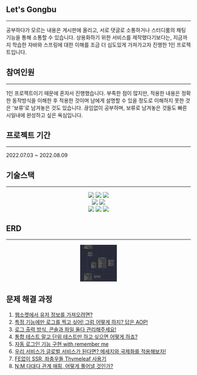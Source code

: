 ## Let's Gongbu

---

공부하다가 모르는 내용은 게시판에 올리고, 서로 댓글로 소통하거나 스터디룸의 채팅 기능을 통해 소통할 수 있습니다. 
상용화하기 위한 서비스를 제작했다기보다는, 지금까지 학습한 자바와 스프링에 대한 이해를 조금 더 심도있게 가져가고자 진행한 1인 프로젝트입니다.

## 참여인원

---

1인 프로젝트이기 때문에 혼자서 진행했습니다. 
부족한 점이 많지만, 적용한 내용은 정확한 동작방식을 이해한 후 적용한 것이며 남에게 설명할 수 있을 정도로 이해하지 못한 것은 '보류'로 남겨놓은 것도 있습니다. 
끊임없이 공부하며, 보류로 남겨놓은 것들도 빠른 시일내에 완성하고 싶은 욕심입니다.

## 프로젝트 기간

---

2022.07.03 ~ 2022.08.09

## 기술스택

---

<div align=center> 
  <img src="https://img.shields.io/badge/java-007396?style=for-the-badge&logo=java&logoColor=white"> 
  <img src="https://img.shields.io/badge/mysql-4479A1?style=for-the-badge&logo=mysql&logoColor=white"> 
  <img src="https://img.shields.io/badge/spring boot-6DB33F?style=for-the-badge&logo=springboot&logoColor=white">
  <br>
  <img src="https://img.shields.io/badge/spring security-6DB33F?style=for-the-badge&logo=springsecurity&logoColor=white">
  <img src="https://img.shields.io/badge/spring data jpa-6DB33F?style=for-the-badge&logo=spring&logoColor=white">
  <br>
  <img src="https://img.shields.io/badge/stomp-010101?style=for-the-badge&logo=Socket.io&logoColor=white">
  <img src="https://img.shields.io/badge/junit5-25A162?style=for-the-badge&logo=junit5&logoColor=white">
  <img src="https://img.shields.io/badge/Thymeleaf-005F0F?style=for-the-badge&logo=Thymeleaf&logoColor=white">
  <br>
</div>

## ERD

---
<p align="center">
 <img src = "./ERD.png", height="100x", width="100px">
</p>

## 문제 해결 과정

1. [웹소켓에서 유저 정보를 가져오려면?](https://velog.io/@mindfulness_22/websocket-userinfo)
2. [특정 기능에만 로그를 찍고 싶어! 그럼 어떻게 하지? 답은 AOP!](https://velog.io/@mindfulness_22/%ED%8A%B9%EC%A0%95-%EA%B8%B0%EB%8A%A5%EC%97%90%EB%A7%8C-%EB%A1%9C%EA%B7%B8%EB%A5%BC-%EC%B0%8D%EA%B3%A0-%EC%8B%B6%EC%96%B4-%EA%B7%B8%EB%9F%BC-%EC%96%B4%EB%96%BB%EA%B2%8C-%ED%95%98%EC%A7%80-%EB%8B%B5%EC%9D%80-AOP)
3. [로그 출력 방식, 콘솔과 파일 둘다 관리해주세요!](https://velog.io/@mindfulness_22/series/Logging)
4. [통합 테스트 말고 단위 테스트만 하고 싶으면 어떻게 하죠?](https://velog.io/@mindfulness_22/unit-test-code-first-experience)
5. [자동 로그인 기능 구현 with remember me](https://velog.io/@mindfulness_22/%EC%9E%90%EB%8F%99-%EB%A1%9C%EA%B7%B8%EC%9D%B8-%EA%B8%B0%EB%8A%A5-%EA%B5%AC%ED%98%84-with-remember-me)
6. [우리 서비스가 글로벌 서비스가 된다면? 메세지와 국제화를 적용해보자!](https://velog.io/@mindfulness_22/spring-message)
7. [FE없이 SSR, 좌충우돌 Thymeleaf 사용기](https://velog.io/@mindfulness_22/thymeleaf)
8. [N:M 다대다 관계 매핑, 어떻게 풀어낼 것인가?](https://velog.io/@mindfulness_22/NM-%EB%8B%A4%EB%8C%80%EB%8B%A4-%EA%B4%80%EA%B3%84-%EB%A7%A4%ED%95%91-%EC%96%B4%EB%96%BB%EA%B2%8C-%ED%92%80%EC%96%B4%EB%82%BC-%EA%B2%83%EC%9D%B8%EA%B0%80)
